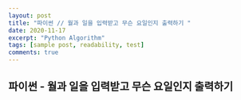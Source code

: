 ```yaml
---
layout: post
title: "파이썬 // 월과 일을 입력받고 무슨 요일인지 출력하기 "
date: 2020-11-17
excerpt: "Python Algorithm"
tags: [sample post, readability, test]
comments: true
---
```


## 파이썬 - 월과 일을 입력받고 무슨 요일인지 출력하기
